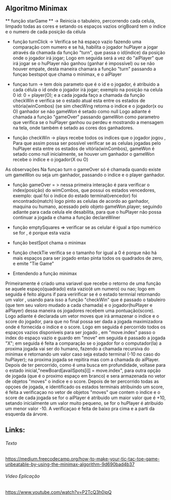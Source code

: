 ## Algoritmo Minimax

** função starGame ** -> Reinicia o tabuleiro, percorrendo cada celula, limpado todas as cores e 
setando os espaços vazios
origBoard tem o indice e o numero de cada posição da célula

- função turnClick -> Verifica se há espaço vazio fazendo uma comparação com numero 
e se há, habilita o jogador huPlayer a jogar através da chamada da função "turn", que passa
o id(indice) da posição onde o jogador irá jogar; Logo em seguida será a vez do "aiPlayer" que irá
jogar se o huPlayer não ganhou (ganhar é impossível) ou se não houver empate, desta maneira chamara a 
função "turn" passando a funçao bestspot que chama o minimax, e o aiPlayer

- funçao turn -> tem dois parameto que é o id e o jogador, é atribuido a cada célula o id onde
o jogador irá jogar; exemplo na posição na celula 0 id: 0 = player(O); e a cada jogada faço a
chamada da função checkWin e verifica se o estado atual esta entre os estados de vitória(winCombos)
(se sim checWing retorna o indice e o jogador(x ou O) ganhador se não gameWon é setado como null
Logo adiante é chamada a função "gameOver"  passando gameWon como parametro que verifica se o huPlayer ganhou ou perdeu e mostrando a mensagem na tela, onde também é setado as cores dos ganhadores.

- função checkWin -> plays recebe todos os indices que o jogador jogou , Para que assim possa ser possível verificar se as celulas jogadas pelo huPlayer esta entre os estados de vitória(winCombos),
gameWon é setado como null inicialmente, se houver um ganhador o gameWon recebe o indice e o 
jogador(X ou O)

As observações
Na funçao turn o gameOver só é chamada quando existe um gameWon ou seja um ganhador, passando o indice
e o player ganhador.


- função gameOver = > nessa primeira interação é para verificar o index(posição) do wimCombos, que possui
os estados vencedores, exemplo: qual foi o indice do estado terminal(vencedor) foi encontrado(match)
logo pinto as celulas de acordo ao ganhador, maquina ou humano, acessado pelo objeto gameWon.player;
seguindo adiante para cada celula ele desabilita, para que o huPlayer não possa continuar a jogada
e chama a função declareWiner

- função emptySquares => verificar se as celular é igual a tipo numérico se for , é porque esta vazia

- função bestSpot chama o minimax

- função checkTie verifica se o tamanho for igual a 0 é porque não há mais espaços para ser jogado
entao pinta todos os quadrados de zero, e emite "Tie Game"


- Entendendo a função minimax 

Primeiramente é criado uma variavel que recebe o retorno de uma função se aquele espaço(quadrado)
esta vazio(é um numero) ou nao; logo em seguida é feito alguns if para veririficar se é o estado
termnial retornando um valor , usando para isso a função "checkWin" que é passado o tabuleiro
(que tem seu valoro mudado a cada chamada) e o jogador(huPlayer e aiPlayer) dessa maneira os
jogadores recebem uma pontuação(score). Logo adiante é declarada um vetor moves que irá
armazenar o indice e o score do jogador, para que no final possa ser dada a jogada maximizadora
onde é fornecida o indice e o score. Logo em seguida é percorrido todos os espaços vazios 
disponiveis para ser jogado , em "move.index"  passo o index do espaço vazio e guardo em "move" 
em seguida é passado a jogada "X"; em seguida é feita a comparação se o jogador for o computador(Ia)
a proxima jogada vai ser do humano, fazendo a chamada recursiva do minimax e retornando um valor
caso seja estado terminal (-10 no caso do huPlayer); na proxima jogada se repitira mas com a chamada
do aiPlayer. Depois de ter percorrido, como é uma busca em profundidade, voltase para 
o estado inicial,"newBoard[availSpots[i]] = move.index", para outra opção de jogada 
(que é o proximo espaço em branco) e sera armazenada no vetor de objetos "moves" o indice e o score.
Depois de ter percorrido todas as opçoes de jogada, e identificado os estados terminais atribuindo
um score, é feita a verificaçao no vetor de objetos "moves" que contem o indice e o score de cada
jogada se for o aiPlayer é atribuido um maior valor que é +10, setando inicialmente um valor 
muito pequeno, se for o huPlayer é atribuido um menor valor -10. A verificaçao é feita 
de baixo pra cima e a parti da esquerda da árvore.

## Links:

###### Texto
https://medium.freecodecamp.org/how-to-make-your-tic-tac-toe-game-unbeatable-by-using-the-minimax-algorithm-9d690bad4b37

###### Video Eplicação

https://www.youtube.com/watch?v=P2TcQ3h0ipQ